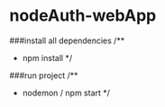 # nodeAuth-webApp

###install all dependencies
/**
 * npm install
 */
 
###run project
/**
 * nodemon / npm start
 */

